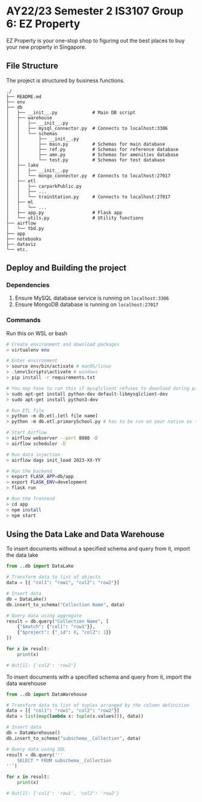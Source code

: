 # AY22/23 Semester 2 IS3107 Group 6: EZ Property

EZ Property is your one-stop shop to figuring out the best places to buy your new property in Singapore.

## File Structure

The project is structured by business functions.

```
./
├── README.md
├── env
├── db
│   ├── __init__.py             # Main DB script
│   ├── warehouse
│   │   ├── __init__.py
│   │   ├── mysql_connector.py  # Connects to localhost:3306
│   │   └── schemas
│   │       ├── __init__.py
│   │       ├── main.py         # Schemas for main database
│   │       ├── ref.py          # Schemas for reference database
│   │       ├── amn.py          # Schemas for amenities database
│   │       └── test.py         # Schemas for test database
│   ├── lake
│   │   ├── __init__.py
│   │   └── mongo_connector.py  # Connects to localhost:27017
│   ├── etl
│   │   ├── carparkPublic.py
│   │   ├── ...
│   │   └── trainStation.py     # Connects to localhost:27017
│   ├── ml
│   │   └── ...
│   ├── app.py                  # Flask app
│   └── utils.py                # Utility functions
├── airflow
│   └── tbd.py
├── app
├── notebooks
├── dataviz
└── etc.
```

## Deploy and Building the project

### Dependencies

1. Ensure MySQL database service is running on `localhost:3306`
2. Ensure MongoDB database is running on `localhost:27017`

### Commands

Run this on WSL or bash

```bash
# Create environment and download packages
> virtualenv env

# Enter environment
> source env/bin/activate # macOS/linux
> .\env\Scripts\activate # windows
> pip install -r requirements.txt

# You may have to run this if mysqlclient refuses to download during pip install
> sudo apt-get install python-dev default-libmysqlclient-dev
> sudo apt-get install python3-dev

# Run ETL file
> python -m db.etl.[etl file name]
> python -m db.etl.primarySchool.py # has to be run on your native os terminal

# Start Airflow
> airflow webserver --port 8080 -D
> airflow scheduler -D

# Run data injection
> airflow dags init_load 2023-XX-YY

# Run the backend
> export FLASK_APP=db/app
> export FLASK_ENV=development
> flask run

# Run the frontend
> cd app
> npm install
> npm start
```

## Using the Data Lake and Data Warehouse

To insert documents without a specified schema and query from it, import the data lake

```python
from ..db import DataLake

# Transform data to list of objects
data = [{ "col1": "row1", "col2": "row2"}]

# Insert data
db = DataLake()
db.insert_to_schema("Collection Name", data)

# Query data using aggregate
result = db.query("Collection Name", [
    {"$match": {"col1": "row1"}},
    {"$project": {"_id": 0, "col2": 1}}
])

for x in result:
    print(x)

# Out[1]: {'col2': 'row2'}
```

To insert documents with a specified schema and query from it, import the data warehouse

```python
from ..db import DataWarehouse

# Transform data to list of tuples arranged by the column definition
data = [{ "col1": "row1", "col2": "row2"}]
data = list(map(lambda x: tuple(x.values()), data))

# Insert data
db = DataWarehouse()
db.insert_to_schema("subschema__Collection", data)

# Query data using SQL
result = db.query('''
    SELECT * FROM subschema__Collection
''')

for x in result:
    print(x)

# Out[1]: {'col1': 'row1', 'col2': 'row2'}
```

